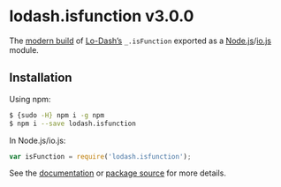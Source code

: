 # lodash.isfunction v3.0.0

The [modern build](https://github.com/lodash/lodash/wiki/Build-Differences) of [Lo-Dash’s](https://lodash.com/) `_.isFunction` exported as a [Node.js](http://nodejs.org/)/[io.js](https://iojs.org/) module.

## Installation

Using npm:

```bash
$ {sudo -H} npm i -g npm
$ npm i --save lodash.isfunction
```

In Node.js/io.js:

```js
var isFunction = require('lodash.isfunction');
```

See the [documentation](https://lodash.com/docs#isFunction) or [package source](https://github.com/lodash/lodash/blob/3.0.0-npm-packages/lodash.isfunction/index.js) for more details.
